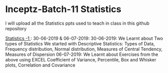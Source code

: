 # Inceptz-Batch-11 Statistics
I will upload all the Statistics ppts used to teach in class in this github repository

[Statistics -1 ](https://github.com/nursnaaz/25DaysInMachineLearning/tree/master/01%20-%20Day%20-%201%20Analytics_Python): 30-06-2019 & 06-07-2019: 
30-06-2019:
We Learnt about 
Two types of Statistics
We started with Descriptive Statistics: Types of Data, Frequency distribution, Normal distribution, Measures of Central Tendency, Measures of Dispersion
06-07-2019:
We Learnt about
Exercises from the above using EXCEL
Coefficient of Variance, Percentile, Box and Whisker plots, Correlation and Covariance 


